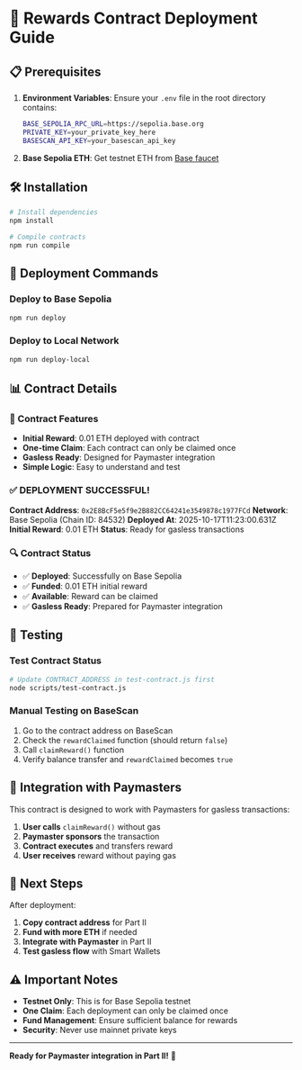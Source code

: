 # 🚀 Rewards Contract Deployment Guide

## 📋 Prerequisites

1. **Environment Variables**: Ensure your `.env` file in the root directory contains:
   ```bash
   BASE_SEPOLIA_RPC_URL=https://sepolia.base.org
   PRIVATE_KEY=your_private_key_here
   BASESCAN_API_KEY=your_basescan_api_key
   ```

2. **Base Sepolia ETH**: Get testnet ETH from [Base faucet](https://bridge.base.org/deposit)

## 🛠️ Installation

```bash
# Install dependencies
npm install

# Compile contracts
npm run compile
```

## 🚀 Deployment Commands

### Deploy to Base Sepolia
```bash
npm run deploy
```

### Deploy to Local Network
```bash
npm run deploy-local
```

## 📊 Contract Details

### 🎯 Contract Features
- **Initial Reward**: 0.01 ETH deployed with contract
- **One-time Claim**: Each contract can only be claimed once
- **Gasless Ready**: Designed for Paymaster integration
- **Simple Logic**: Easy to understand and test

### ✅ **DEPLOYMENT SUCCESSFUL!**

**Contract Address**: `0x2E8BcF5e5f9e2B882CC64241e3549878c1977FCd`
**Network**: Base Sepolia (Chain ID: 84532)
**Deployed At**: 2025-10-17T11:23:00.631Z
**Initial Reward**: 0.01 ETH
**Status**: Ready for gasless transactions

### 🔍 Contract Status
- ✅ **Deployed**: Successfully on Base Sepolia
- ✅ **Funded**: 0.01 ETH initial reward
- ✅ **Available**: Reward can be claimed
- ✅ **Gasless Ready**: Prepared for Paymaster integration

## 🧪 Testing

### Test Contract Status
```bash
# Update CONTRACT_ADDRESS in test-contract.js first
node scripts/test-contract.js
```

### Manual Testing on BaseScan
1. Go to the contract address on BaseScan
2. Check the `rewardClaimed` function (should return `false`)
3. Call `claimReward()` function
4. Verify balance transfer and `rewardClaimed` becomes `true`

## 🔗 Integration with Paymasters

This contract is designed to work with Paymasters for gasless transactions:

1. **User calls** `claimReward()` without gas
2. **Paymaster sponsors** the transaction
3. **Contract executes** and transfers reward
4. **User receives** reward without paying gas

## 📝 Next Steps

After deployment:
1. **Copy contract address** for Part II
2. **Fund with more ETH** if needed
3. **Integrate with Paymaster** in Part II
4. **Test gasless flow** with Smart Wallets

## ⚠️ Important Notes

- **Testnet Only**: This is for Base Sepolia testnet
- **One Claim**: Each deployment can only be claimed once
- **Fund Management**: Ensure sufficient balance for rewards
- **Security**: Never use mainnet private keys

---

**Ready for Paymaster integration in Part II!** 🎯
